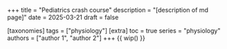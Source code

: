 +++
title = "Pediatrics crash course"
description = "[description of md page]"
date = 2025-03-21
draft = false

[taxonomies]
tags = ["physiology"]
[extra]
toc = true
series = "physiology"
authors = ["author 1", "author 2"]
+++
{{ wip() }}

</br>
</br>

<div class="blur-container">

</div>
